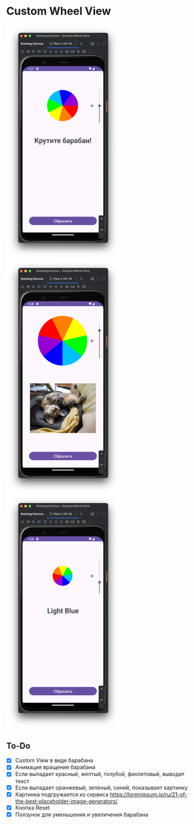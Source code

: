 # Custom Wheel View 
<img src="https://github.com/bogdash/CustomWheelView/blob/dev/Screenshots/1.png" width="300"> <img src="https://github.com/bogdash/CustomWheelView/blob/dev/Screenshots/2.png" width="300"> <img src="https://github.com/bogdash/CustomWheelView/blob/dev/Screenshots/3.png" width="300">


## To-Do
- [x] Custom View в виде барабана
- [x] Анимация вращения барабана
- [x] Если выпадает красный, желтый, голубой, фиолетовый, выводит текст
- [x] Если выпадает оранжевый, зеленый, синий, показывает картинку
- [x] Картинка подгружается из сервиса https://loremipsum.io/ru/21-of-the-best-placeholder-image-generators/
- [x] Кнопка Reset
- [x] Ползунок для уменьшения и увеличения барабана
